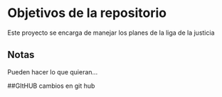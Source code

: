 # Objetivos de la repositorio

Este proyecto se encarga de manejar los planes de la liga de la justicia


## Notas
Pueden hacer lo que quieran...

##GItHUB
cambios en git hub
